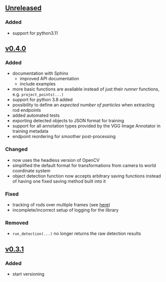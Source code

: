 ## [Unreleased]
### Added
- support for python3.11

## [v0.4.0]
### Added
- documentation with Sphinx
  - improved API documentation
  - include examples
- more basic functions are available instead of just their *runner* functions, e.g. `project_points(...)`
- support for python 3.8 added
- possibility to define an *expected number of particles* when extracting rod endpoints
- added automated tests
- exporting detected objects to JSON format for training
- support for all annotation types provided by the VGG Image Annotator in training metadata
- endpoint reordering for smoother post-processing

### Changed
- now uses the headless version of OpenCV
- simplified the default format for transformations from camera to world coordinate system
- object detection function now accepts arbitrary saving functions instead of having one fixed saving method built into it

### Fixed
- tracking of rods over multiple frames (see [here](https://github.com/ANP-Granular/ParticleTracking/commit/8a3fd558f241d8999a8cfe0a0ab236d999d3785a))
- incomplete/incorrect setup of logging for the library

### Removed
- `run_detection(...)` no longer returns the raw detection results

## [v0.3.1]
### Added
- start versioning

[Unreleased]: https://github.com/ANP-Granular/ParticleTracking/compare/v0.4.0+ParticleTracking...HEAD
[v0.4.0]: https://github.com/ANP-Granular/ParticleTracking/compare/v0.3.1+ParticleTracking...v0.4.0+ParticleTracking
[v0.3.1]: https://github.com/ANP-Granular/ParticleTracking/compare/v0.3.1+ParticleTracking
